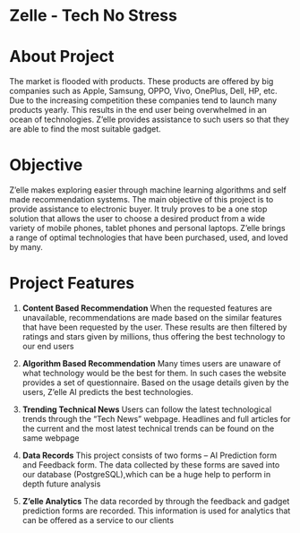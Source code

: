 # Zelle - Tech No Stress

# About Project
The market is flooded with products. These products are offered by big companies such as Apple, Samsung, OPPO, Vivo, OnePlus, Dell, HP, 
etc. Due to the increasing competition these companies tend to launch many products yearly. This results in the end user being 
overwhelmed in an ocean of technologies. Z’elle provides assistance to such users so that they are able to find the most suitable gadget.  

# Objective
Z’elle makes exploring easier through machine learning algorithms and self made recommendation systems. The main objective of 
this project is to provide assistance to electronic buyer. It truly proves to be a one stop solution that allows the user to choose 
a desired product from a wide variety of mobile phones, tablet phones and personal laptops. Z’elle brings a range of optimal technologies 
that have been purchased, used, and loved by many.   

# Project Features

1. **Content Based Recommendation**
When the requested features are unavailable, recommendations are made based on the similar features that have been requested by the user. 
These results are then filtered by ratings and stars given by millions, thus offering the best technology to our end users
	
2. **Algorithm Based Recommendation** 
Many times users are unaware of what technology would be the best for them. In such cases the website provides a set of questionnaire. 
Based on the usage details given by the users, Z’elle AI predicts the best technologies. 

3. **Trending Technical News**
Users can follow the latest technological trends through the “Tech News” webpage. Headlines and full articles for the current and the 
most latest technical trends can be found on the same webpage
	
4. **Data Records**
This project consists of two forms – AI Prediction form and Feedback form. The data collected by these forms are saved into our 
database (PostgreSQL),which can be a huge help to perform in depth future analysis

5. **Z’elle Analytics**
The data recorded by through the feedback and gadget prediction forms are recorded. This information is used for analytics that can be 
offered as a service to our clients 

